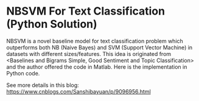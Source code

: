 # NBSVM For Text Classification (Python Solution)

NBSVM is a novel baseline model for text classification problem which outperforms both NB (Naive Bayes) and SVM (Support Vector Machine) in datasets with different sizes/features. 
This idea is originated from <Baselines and Bigrams Simple, Good Sentiment and Topic Classification> and the author offered the code in Matlab. Here is the implementation in Python code.

See more details in this blog:
https://www.cnblogs.com/Sanshibayuan/p/9096956.html
